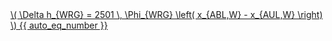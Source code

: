 <a href="/eco2_guide_center/1.%20ECO2%20Logic%20Guide/Hee1_Equation_List.html" class="equation-link" target="_blank" rel="noopener noreferrer">
  \( \Delta h_{WRG} = 2501 \, \Phi_{WRG} \left( x_{ABL,W} - x_{AUL,W} \right) \) {{ auto_eq_number }}
</a>
